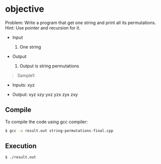 # objective
Problem:
Write a program that get one string and print all its permutations.
Hint: Use pointer and recursion for it.

- Input
    1. One string

- Output
    1. Output is string permutations

> Sample1:
- Inputs:
    xyz

- Output:
    xyz
    xzy
    yxz
    yzx
    zyx
    zxy

## Compile
To compile the code using gcc compiler:

```bash
$ gcc -o result.out string-permutations-final.cpp
```

## Execution
```bash
$ ./result.out
```